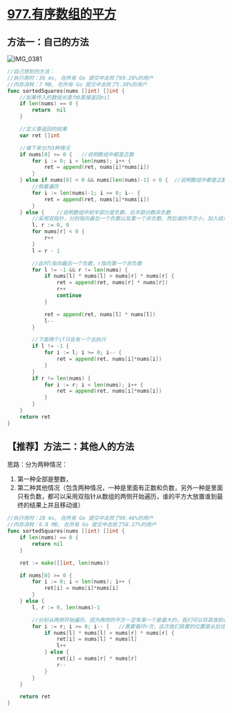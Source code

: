 # [977.有序数组的平方](https://leetcode-cn.com/problems/squares-of-a-sorted-array/)


## 方法一：自己的方法
![IMG_0381](https://cdn.jsdelivr.net/gh/sivanWu0222/ImageHosting@master/uPic/IMG_0381.jpg)

```go
//自己想到的方法：
//执行用时：36 ms, 在所有 Go 提交中击败了69.26%的用户
//内存消耗：7 MB, 在所有 Go 提交中击败了5.38%的用户
func sortedSquares(nums []int) []int {
	//如果传入的数组长度为0直接返回nil
	if len(nums) == 0 {
		return  nil
	}

	//定义要返回的结果
	var ret []int

	//接下来分为3种情况
	if nums[0] >= 0 {	//说明数组中都是正数
		for i := 0; i < len(nums); i++ {
			ret = append(ret, nums[i]*nums[i])
		}
	} else if nums[0] < 0 && nums[len(nums)-1] < 0 {  //说明数组中都是正数
		//倒着遍历
		for i := len(nums)-1; i >= 0; i-- {
			ret = append(ret, nums[i]*nums[i])
		}
	} else {	//说明数组中前半部分是负数，后半部分数非负数
		//采用双指针，分别指向最后一个负数以及第一个非负数，然后谁的平方小，加入结果并且移动谁
		l, r := 0, 0
		for nums[r] < 0 {
			r++
		}
		l = r - 1

		//此时l指向最后一个负数，r指向第一个非负数
		for l != -1 && r != len(nums) {
			if nums[l] * nums[l] > nums[r] * nums[r] {
				ret = append(ret, nums[r] * nums[r])
				r++
				continue
			}

			ret = append(ret, nums[l] * nums[l])
			l--
		}

		//下面两个if只会有一个去执行
		if l != -1 {
			for i := l; i >= 0; i-- {
				ret = append(ret, nums[i]*nums[i])
			}
		}
		if r != len(nums) {
			for i := r; i < len(nums); i++ {
				ret = append(ret, nums[i]*nums[i])
			}
		}
	}
	return ret
}

```

## 【推荐】方法二：其他人的方法

思路：分为两种情况：
1. 第一种全部是整数，
2. 第二种其他情况（包含两种情况，一种是里面有正数和负数，另外一种是里面只有负数，都可以采用双指针从数组的两侧开始遍历，谁的平方大放置谁到最终的结果上并且移动谁）


```go
//执行用时：28 ms, 在所有 Go 提交中击败了98.46%的用户
//内存消耗：6.8 MB, 在所有 Go 提交中击败了58.27%的用户
func sortedSquares(nums []int) []int {
	if len(nums) == 0 {
		return nil
	}

	ret := make([]int, len(nums))

	if nums[0] >= 0 {
		for i := 0; i < len(nums); i++ {
			ret[i] = nums[i]*nums[i]
		}
	} else {
		l, r := 0, len(nums)-1

		//分别从两侧开始遍历，因为两侧的平方一定有某一个是最大的，我们可以将其放到最终位置上
		for i := r; i >= 0; i-- {	//需要循环r次，这次我们放置的位置是从后往前，也就是谁大放谁
			if nums[l] * nums[l] > nums[r] * nums[r] {
				ret[i] = nums[l] * nums[l]
				l++
			} else {
				ret[i] = nums[r] * nums[r]
				r--
			}
		}
	}

	return ret
}

```